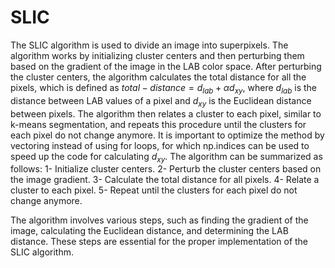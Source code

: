 # SLIC
The SLIC algorithm is used to divide an image into superpixels. The algorithm works by initializing cluster centers and then perturbing them based on the gradient of the image in the LAB color space. After perturbing the cluster centers, the algorithm calculates the total distance for all the pixels, which is defined as $total-distance=d_{lab}+\alpha d_{xy}$, where $d_{lab}$ is the distance between LAB values of a pixel and $d_{xy}$ is the Euclidean distance between pixels. The algorithm then relates a cluster to each pixel, similar to k-means segmentation, and repeats this procedure until the clusters for each pixel do not change anymore. It is important to optimize the method by vectoring instead of using for loops, for which np.indices can be used to speed up the code for calculating $d_{xy}$. The algorithm can be summarized as follows:
1- Initialize cluster centers.
2- Perturb the cluster centers based on the image gradient.
3- Calculate the total distance for all pixels.
4- Relate a cluster to each pixel.
5- Repeat until the clusters for each pixel do not change anymore.

The algorithm involves various steps, such as finding the gradient of the image, calculating the Euclidean distance, and determining the LAB distance. These steps are essential for the proper implementation of the SLIC algorithm.
